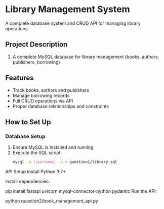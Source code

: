 # Library Management System

A complete database system and CRUD API for managing library operations.

## Project Description

1. A complete MySQL database for library management (books, authors, publishers, borrowing)


## Features

- Track books, authors and publishers
- Manage borrowing records
- Full CRUD operations via API
- Proper database relationships and constraints

## How to Set Up

### Database Setup

1. Ensure MySQL is installed and running
2. Execute the SQL script:
   ```bash
   mysql -u [username] -p < question1/library.sql

API Setup
Install Python 3.7+

Install dependencies:


pip install fastapi uvicorn mysql-connector-python pydantic
Run the API:


python question2/book_management_api.py
